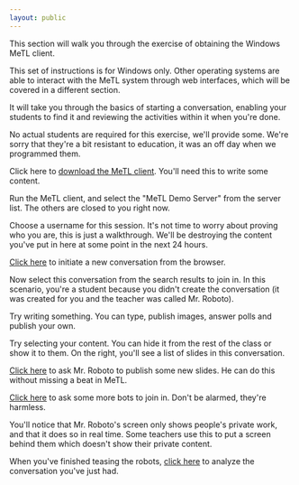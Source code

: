 ```yaml
---
layout: public
---
```

This section will walk you through the exercise of obtaining the Windows MeTL client.

This set of instructions is for Windows only.  Other operating systems are able to interact with the MeTL system through web interfaces, which will be covered in a different section.

It will take you through the basics of starting a conversation, enabling your students to find it and reviewing the activities within it when you're done.

No actual students are required for this exercise, we'll provide some.  We're sorry that they're a bit resistant to education, it was an off day when we programmed them.

Click here to [download the MeTL client](http://metl.adm.monash.edu/MeTLTeacher/MeTL%20Teacher.application).  You'll need this to write some content.

Run the MeTL client, and select the "MeTL Demo Server" from the server list.  The others are closed to you right now.

Choose a username for this session.  It's not time to worry about proving who you are, this is just a walkthrough.  We'll be destroying the content you've put in here at some point in the next 24 hours.

[Click here]() to initiate a new conversation from the browser.

Now select this conversation from the search results to join in.  In this scenario, you're a student because you didn't create the conversation (it was created for you and the teacher was called Mr. Roboto).

Try writing something.  You can type, publish images, answer polls and publish your own.

Try selecting your content.  You can hide it from the rest of the class or show it to them.  On the right, you'll see a list of slides in this conversation.

[Click here]() to ask Mr. Roboto to publish some new slides.  He can do this without missing a beat in MeTL.

[Click here]() to ask some more bots to join in.  Don't be alarmed, they're harmless.

You'll notice that Mr. Roboto's screen only shows people's private work, and that it does so in real time.  Some teachers use this to put a screen behind them which doesn't show their private content.

When you've finished teasing the robots, [click here]() to analyze the conversation you've just had.

